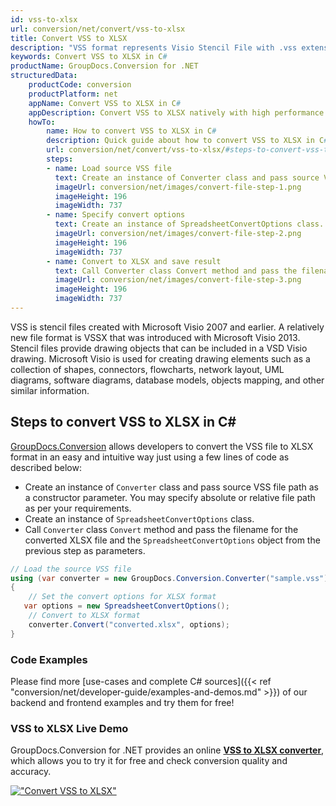 ```yaml
---
id: vss-to-xlsx
url: conversion/net/convert/vss-to-xlsx
title: Convert VSS to XLSX
description: "VSS format represents Visio Stencil File with .vss extension. Learn how to convert VSS to XLSX file programmatically in C# language using GroupDocs.Conversion for .NET library."
keywords: Convert VSS to XLSX in C#
productName: GroupDocs.Conversion for .NET
structuredData:
    productCode: conversion
    productPlatform: net
    appName: Convert VSS to XLSX in C#
    appDescription: Convert VSS to XLSX natively with high performance using C# language and server side GroupDocs.Conversion for .NET APIs, without the use of any software like Microsoft or Open Office.
    howTo:
        name: How to convert VSS to XLSX in C# 
        description: Quick guide about how to convert VSS to XLSX in C# with high performance and accuracy.
        url: conversion/net/convert/vss-to-xlsx/#steps-to-convert-vss-to-xlsx-in-c
        steps:
        - name: Load source VSS file 
          text: Create an instance of Converter class and pass source VSS file path as a constructor parameter. You may specify absolute or relative file path as per your requirements. 
          imageUrl: conversion/net/images/convert-file-step-1.png
          imageHeight: 196
          imageWidth: 737
        - name: Specify convert options 
          text: Create an instance of SpreadsheetConvertOptions class.
          imageUrl: conversion/net/images/convert-file-step-2.png
          imageHeight: 196
          imageWidth: 737
        - name: Convert to XLSX and save result 
          text: Call Converter class Convert method and pass the filename for the converted HTML file and the SpreadsheetConvertOptions object from the previous step as parameters.
          imageUrl: conversion/net/images/convert-file-step-3.png
          imageHeight: 196
          imageWidth: 737
---
```


VSS is stencil files created with Microsoft Visio 2007 and earlier. A relatively new file format is VSSX that was introduced with Microsoft Visio 2013. Stencil files provide drawing objects that can be included in a VSD Visio drawing. Microsoft Visio is used for creating drawing elements such as a collection of shapes, connectors, flowcharts, network layout, UML diagrams, software diagrams, database models, objects mapping, and other similar information.

## Steps to convert VSS to XLSX in C#

[GroupDocs.Conversion](https://products.groupdocs.com/conversion/net) allows developers to convert the VSS file to XLSX format in an easy and intuitive way just using a few lines of code as described below:

* Create an instance of `Converter` class and pass source VSS file path as a constructor parameter. You may specify absolute or relative file path as per your requirements. 
* Create an instance of `SpreadsheetConvertOptions` class.
* Call `Converter` class `Convert` method and pass the filename for the converted XLSX file and the `SpreadsheetConvertOptions` object from the previous step as parameters.

```csharp
// Load the source VSS file
using (var converter = new GroupDocs.Conversion.Converter("sample.vss"))
{
    // Set the convert options for XLSX format
   var options = new SpreadsheetConvertOptions();
    // Convert to XLSX format
    converter.Convert("converted.xlsx", options);
}
```

### Code Examples

Please find more [use-cases and complete C# sources]({{< ref "conversion/net/developer-guide/examples-and-demos.md" >}}) of our backend and frontend examples and try them for free!

### VSS to XLSX Live Demo

GroupDocs.Conversion for .NET provides an online [**VSS to XLSX converter**](https://products.groupdocs.app/conversion/vss-to-xlsx), which allows you to try it for free and check conversion quality and accuracy.

[!["Convert VSS to XLSX"](conversion/net/images/convert-to-xlsx/convert-vss-to-xlsx.png)](https://products.groupdocs.app/conversion/vss-to-xlsx)